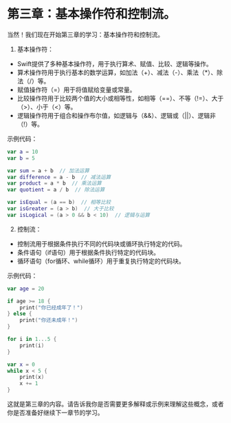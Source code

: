 # 第三章：基本操作符和控制流。

当然！我们现在开始第三章的学习：基本操作符和控制流。

1. 基本操作符：

+ Swift提供了多种基本操作符，用于执行算术、赋值、比较、逻辑等操作。
+ 算术操作符用于执行基本的数学运算，如加法（+）、减法（-）、乘法（*）、除法（/）等。
+ 赋值操作符（=）用于将值赋给变量或常量。
+ 比较操作符用于比较两个值的大小或相等性，如相等（==）、不等（!=）、大于（>）、小于（<）等。
+ 逻辑操作符用于组合和操作布尔值，如逻辑与（&&）、逻辑或（||）、逻辑非（!）等。

示例代码：

```swift
var a = 10
var b = 5

var sum = a + b  // 加法运算
var difference = a - b  // 减法运算
var product = a * b  // 乘法运算
var quotient = a / b  // 除法运算

var isEqual = (a == b)  // 相等比较
var isGreater = (a > b)  // 大于比较
var isLogical = (a > 0 && b < 10)  // 逻辑与运算
```

2. 控制流：

+ 控制流用于根据条件执行不同的代码块或循环执行特定的代码。
+ 条件语句（if语句）用于根据条件执行特定的代码块。
+ 循环语句（for循环、while循环）用于重复执行特定的代码块。

示例代码：

```swift
var age = 20

if age >= 18 {
    print("你已经成年了！")
} else {
    print("你还未成年！")
}

for i in 1...5 {
    print(i)
}

var x = 0
while x < 5 {
    print(x)
    x += 1
}
```

这就是第三章的内容。请告诉我你是否需要更多解释或示例来理解这些概念，或者你是否准备好继续下一章节的学习。
